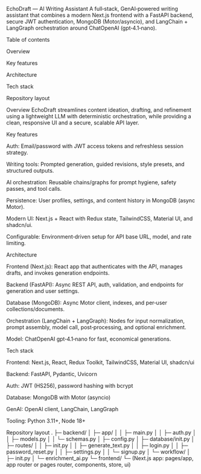 EchoDraft — AI Writing Assistant 
A full‑stack, GenAI‑powered writing assistant that combines a modern Next.js frontend with a FastAPI backend, secure JWT authentication, MongoDB (Motor/asyncio), and LangChain + LangGraph orchestration around ChatOpenAI (gpt‑4.1‑nano).

Table of contents

Overview

Key features

Architecture

Tech stack

Repository layout

Overview
EchoDraft streamlines content ideation, drafting, and refinement using a lightweight LLM with deterministic orchestration, while providing a clean, responsive UI and a secure, scalable API layer.

Key features

Auth: Email/password with JWT access tokens and refreshless session strategy.

Writing tools: Prompted generation, guided revisions, style presets, and structured outputs.

AI orchestration: Reusable chains/graphs for prompt hygiene, safety passes, and tool calls.

Persistence: User profiles, settings, and content history in MongoDB (async Motor).

Modern UI: Next.js + React with Redux state, TailwindCSS, Material UI, and shadcn/ui.

Configurable: Environment‑driven setup for API base URL, model, and rate limiting.

Architecture

Frontend (Next.js): React app that authenticates with the API, manages drafts, and invokes generation endpoints.

Backend (FastAPI): Async REST API, auth, validation, and endpoints for generation and user settings.

Database (MongoDB): Async Motor client, indexes, and per‑user collections/documents.

Orchestration (LangChain + LangGraph): Nodes for input normalization, prompt assembly, model call, post‑processing, and optional enrichment.

Model: ChatOpenAI gpt‑4.1‑nano for fast, economical generations.

Tech stack

Frontend: Next.js, React, Redux Toolkit, TailwindCSS, Material UI, shadcn/ui

Backend: FastAPI, Pydantic, Uvicorn

Auth: JWT (HS256), password hashing with bcrypt

Database: MongoDB with Motor (asyncio)

GenAI: OpenAI client, LangChain, LangGraph

Tooling: Python 3.11+, Node 18+

Repository layout
.
├─ backend/
│ ├─ app/
│ │ ├─ main.py
│ │ ├─ auth.py
│ │ ├─ models.py
│ │ └─ schemas.py
│ ├─ config.py
│ ├─ database/init.py
│ ├─ routes/
│ │ ├─ init.py
│ │ ├─ generate_text.py
│ │ ├─ login.py
│ │ ├─ password_reset.py
│ │ ├─ settings.py
│ │ └─ signup.py
│ └─ workflow/
│ ├─ init.py
│ └─ enrichment_ai.py
└─ frontend/
└─ (Next.js app: pages/app, app router or pages router, components, store, ui)
